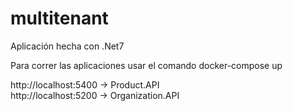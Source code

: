# multitenant
Aplicación hecha con .Net7

Para correr las aplicaciones usar el comando docker-compose up

http://localhost:5400 -> Product.API <br />
http://localhost:5200 -> Organization.API
